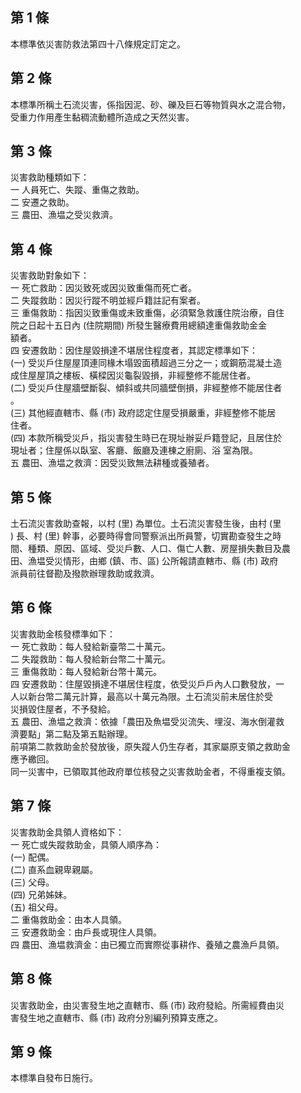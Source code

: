 第 1 條
-------
本標準依災害防救法第四十八條規定訂定之。

第 2 條
-------
本標準所稱土石流災害，係指因泥、砂、礫及巨石等物質與水之混合物，  
受重力作用產生黏稠流動體所造成之天然災害。

第 3 條
-------
災害救助種類如下：  
一  人員死亡、失蹤、重傷之救助。  
二  安遷之救助。  
三  農田、漁塭之受災救濟。

第 4 條
-------
災害救助對象如下：  
一  死亡救助：因災致死或因災致重傷而死亡者。  
二  失蹤救助：因災行蹤不明並經戶籍註記有案者。  
三  重傷救助：指因災致重傷或未致重傷，必須緊急救護住院治療，自住  
    院之日起十五日內 (住院期間) 所發生醫療費用總額達重傷救助金金  
    額者。  
四  安遷救助：因住屋毀損達不堪居住程度者，其認定標準如下：  
 (一) 受災戶住屋屋頂連同椽木塌毀面積超過三分之一；或鋼筋混凝土造  
      成住屋屋頂之樓板、橫樑因災龜裂毀損，非經整修不能居住者。  
 (二) 受災戶住屋牆壁斷裂、傾斜或共同牆壁倒損，非經整修不能居住者  
      。  
 (三) 其他經直轄市、縣 (市) 政府認定住屋受損嚴重，非經整修不能居  
      住者。  
 (四) 本款所稱受災戶，指災害發生時已在現址辦妥戶籍登記，且居住於  
      現址者；住屋係以臥室、客廳、飯廳及連棟之廚廁、浴 室為限。  
五  農田、漁塭之救濟：因受災致無法耕種或養殖者。

第 5 條
-------
土石流災害救助查報，以村 (里) 為單位。土石流災害發生後，由村 (里  
) 長、村 (里) 幹事，必要時得會同警察派出所員警，切實勘查發生之時  
間、種類、原因、區域、受災戶數、人口、傷亡人數、房屋損失數目及農  
田、漁塭受災情形，由鄉 (鎮、市、區) 公所報請直轄市、縣 (市) 政府  
派員前往督勘及撥款辦理救助或救濟。

第 6 條
-------
災害救助金核發標準如下：  
一  死亡救助：每人發給新臺幣二十萬元。  
二  失蹤救助：每人發給新台幣二十萬元。  
三  重傷救助：每人發給新台幣十萬元。  
四  安遷救助：住屋毀損達不堪居住程度，依受災戶戶內人口數發放，一  
    人以新台幣二萬元計算，最高以十萬元為限。土石流災前未居住於受  
    災損毀住屋者，不予發給。  
五  農田、漁塭之救濟：依據「農田及魚塭受災流失、埋沒、海水倒灌救  
    濟要點」第二點及第五點辦理。  
前項第二款救助金於發放後，原失蹤人仍生存者，其家屬原支領之救助金  
應予繳回。  
同一災害中，已領取其他政府單位核發之災害救助金者，不得重複支領。

第 7 條
-------
災害救助金具領人資格如下：  
一  死亡或失蹤救助金，具領人順序為：  
 (一) 配偶。  
 (二) 直系血親卑親屬。  
 (三) 父母。  
 (四) 兄弟姊妹。  
 (五) 祖父母。  
二  重傷救助金：由本人具領。  
三  安遷救助金：由戶長或現住人具領。  
四  農田、漁塭救濟金：由已獨立而實際從事耕作、養殖之農漁戶具領。

第 8 條
-------
災害救助金，由災害發生地之直轄市、縣 (市) 政府發給。所需經費由災  
害發生地之直轄市、縣 (市) 政府分別編列預算支應之。

第 9 條
-------
本標準自發布日施行。

